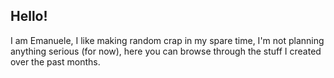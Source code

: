 ## Hello!
I am Emanuele, I like making random crap in my spare time, I'm not planning anything serious (for now), here you can browse through the stuff I created over the past months.
